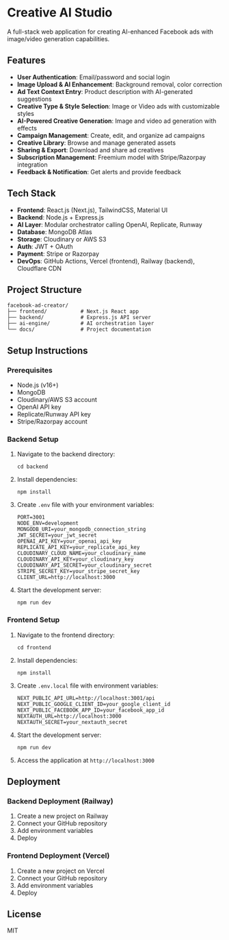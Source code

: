 # Creative AI Studio

A full-stack web application for creating AI-enhanced Facebook ads with image/video generation capabilities.

## Features

- **User Authentication**: Email/password and social login
- **Image Upload & AI Enhancement**: Background removal, color correction
- **Ad Text Context Entry**: Product description with AI-generated suggestions
- **Creative Type & Style Selection**: Image or Video ads with customizable styles
- **AI-Powered Creative Generation**: Image and video ad generation with effects
- **Campaign Management**: Create, edit, and organize ad campaigns
- **Creative Library**: Browse and manage generated assets
- **Sharing & Export**: Download and share ad creatives
- **Subscription Management**: Freemium model with Stripe/Razorpay integration
- **Feedback & Notification**: Get alerts and provide feedback

## Tech Stack

- **Frontend**: React.js (Next.js), TailwindCSS, Material UI
- **Backend**: Node.js + Express.js
- **AI Layer**: Modular orchestrator calling OpenAI, Replicate, Runway
- **Database**: MongoDB Atlas
- **Storage**: Cloudinary or AWS S3
- **Auth**: JWT + OAuth
- **Payment**: Stripe or Razorpay
- **DevOps**: GitHub Actions, Vercel (frontend), Railway (backend), Cloudflare CDN

## Project Structure

```
facebook-ad-creator/
├── frontend/           # Next.js React app
├── backend/            # Express.js API server
├── ai-engine/          # AI orchestration layer
└── docs/               # Project documentation
```

## Setup Instructions

### Prerequisites

- Node.js (v16+)
- MongoDB
- Cloudinary/AWS S3 account
- OpenAI API key
- Replicate/Runway API key
- Stripe/Razorpay account

### Backend Setup

1. Navigate to the backend directory:
   ```
   cd backend
   ```

2. Install dependencies:
   ```
   npm install
   ```

3. Create `.env` file with your environment variables:
   ```
   PORT=3001
   NODE_ENV=development
   MONGODB_URI=your_mongodb_connection_string
   JWT_SECRET=your_jwt_secret
   OPENAI_API_KEY=your_openai_api_key
   REPLICATE_API_KEY=your_replicate_api_key
   CLOUDINARY_CLOUD_NAME=your_cloudinary_name
   CLOUDINARY_API_KEY=your_cloudinary_key
   CLOUDINARY_API_SECRET=your_cloudinary_secret
   STRIPE_SECRET_KEY=your_stripe_secret_key
   CLIENT_URL=http://localhost:3000
   ```

4. Start the development server:
   ```
   npm run dev
   ```

### Frontend Setup

1. Navigate to the frontend directory:
   ```
   cd frontend
   ```

2. Install dependencies:
   ```
   npm install
   ```

3. Create `.env.local` file with environment variables:
   ```
   NEXT_PUBLIC_API_URL=http://localhost:3001/api
   NEXT_PUBLIC_GOOGLE_CLIENT_ID=your_google_client_id
   NEXT_PUBLIC_FACEBOOK_APP_ID=your_facebook_app_id
   NEXTAUTH_URL=http://localhost:3000
   NEXTAUTH_SECRET=your_nextauth_secret
   ```

4. Start the development server:
   ```
   npm run dev
   ```

5. Access the application at `http://localhost:3000`

## Deployment

### Backend Deployment (Railway)

1. Create a new project on Railway
2. Connect your GitHub repository
3. Add environment variables
4. Deploy

### Frontend Deployment (Vercel)

1. Create a new project on Vercel
2. Connect your GitHub repository
3. Add environment variables
4. Deploy

## License

MIT 

